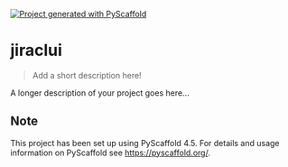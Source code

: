 <!-- These are examples of badges you might want to add to your README:
     please update the URLs accordingly

[![Built Status](https://api.cirrus-ci.com/github/<USER>/jiraclui.svg?branch=main)](https://cirrus-ci.com/github/<USER>/jiraclui)
[![ReadTheDocs](https://readthedocs.org/projects/jiraclui/badge/?version=latest)](https://jiraclui.readthedocs.io/en/stable/)
[![Coveralls](https://img.shields.io/coveralls/github/<USER>/jiraclui/main.svg)](https://coveralls.io/r/<USER>/jiraclui)
[![PyPI-Server](https://img.shields.io/pypi/v/jiraclui.svg)](https://pypi.org/project/jiraclui/)
[![Conda-Forge](https://img.shields.io/conda/vn/conda-forge/jiraclui.svg)](https://anaconda.org/conda-forge/jiraclui)
[![Monthly Downloads](https://pepy.tech/badge/jiraclui/month)](https://pepy.tech/project/jiraclui)
[![Twitter](https://img.shields.io/twitter/url/http/shields.io.svg?style=social&label=Twitter)](https://twitter.com/jiraclui)
-->

[![Project generated with PyScaffold](https://img.shields.io/badge/-PyScaffold-005CA0?logo=pyscaffold)](https://pyscaffold.org/)

# jiraclui

> Add a short description here!

A longer description of your project goes here...


<!-- pyscaffold-notes -->

## Note

This project has been set up using PyScaffold 4.5. For details and usage
information on PyScaffold see https://pyscaffold.org/.
